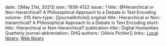 date:: [[May 21st, 2021]]
issn:: 1938-4122
issue:: 1
title:: @Hierarchical or Non-hierarchical? A Philosophical Approach to a Debate in Text Encoding
volume:: 015
item-type:: [[journalArticle]]
original-title:: Hierarchical or Non-hierarchical? A Philosophical Approach to a Debate in Text Encoding
short-title:: Hierarchical or Non-hierarchical?
publication-title:: Digital Humanities Quarterly
journal-abbreviation:: DHQ
authors:: [[Alois Pichler]]
links:: [Local library](zotero://select/groups/2386895/items/8QFRPQP6), [Web library](https://www.zotero.org/groups/2386895/items/8QFRPQP6)
